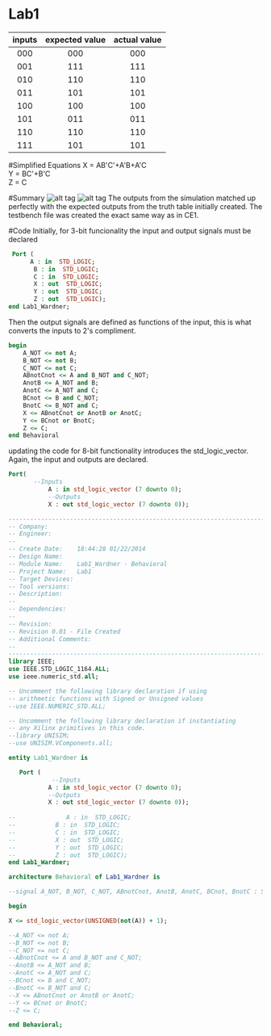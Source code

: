 Lab1
====

|  inputs |  expected value  |  actual value  | 
|:--:|:--: |:--: |
| 000  |  000  |  000  |  
| 001  |  111  |  111  |  
| 010  |  110  |  110  |  
| 011  |  101  |  101  |  
| 100  |  100  |  100  |  
| 101  |  011  |  011  |  
| 110  |  110  |  110  |
| 111  |  101  |  101  |  

#Simplified Equations
X = AB'C'+A'B+A'C                                                                                                         
Y = BC'+B'C                                                                                                               
Z = C

#Summary
![alt tag](https://raw.github.com/EricWardner/Lab1/master/Schematic.PNG)
![alt tag](https://raw.github.com/EricWardner/Lab1/master/Capture.PNG)
The outputs from the simulation matched up perfectly with the expected outputs from the truth table initially created. The testbench file was created the exact same way as in CE1.


#Code
Initially, for 3-bit funcionality the input and output signals must be declared
```VHDL
 Port ( 
	  A : in  STD_LOGIC;
       B : in  STD_LOGIC;
       C : in  STD_LOGIC;
       X : out  STD_LOGIC;
       Y : out  STD_LOGIC;
       Z : out  STD_LOGIC);
end Lab1_Wardner;
```
Then the output signals are defined as functions of the input, this is what converts the inputs to 2's compliment.
```VHDL
begin
	A_NOT <= not A;
	B_NOT <= not B;
	C_NOT <= not C;
	ABnotCnot <= A and B_NOT and C_NOT;
	AnotB <= A_NOT and B;
	AnotC <= A_NOT and C;
	BCnot <= B and C_NOT;
	BnotC <= B_NOT and C;
	X <= ABnotCnot or AnotB or AnotC;
	Y <= BCnot or BnotC;
	Z <= C;
end Behavioral
```
updating the code for 8-bit functionality introduces the std_logic_vector. Again, the input and outputs are declared.
```VHDL
Port(
	   --Inputs
           A : in std_logic_vector (7 downto 0);
           --Outputs
           X : out std_logic_vector (7 downto 0));
```
```VHDL
----------------------------------------------------------------------------------
-- Company: 
-- Engineer: 
-- 
-- Create Date:    18:44:28 01/22/2014 
-- Design Name: 
-- Module Name:    Lab1_Wardner - Behavioral 
-- Project Name:   Lab1
-- Target Devices: 
-- Tool versions: 
-- Description: 
--
-- Dependencies: 
--
-- Revision: 
-- Revision 0.01 - File Created
-- Additional Comments: 
--
----------------------------------------------------------------------------------
library IEEE;
use IEEE.STD_LOGIC_1164.ALL;
use ieee.numeric_std.all;

-- Uncomment the following library declaration if using
-- arithmetic functions with Signed or Unsigned values
--use IEEE.NUMERIC_STD.ALL;

-- Uncomment the following library declaration if instantiating
-- any Xilinx primitives in this code.
--library UNISIM;
--use UNISIM.VComponents.all;

entity Lab1_Wardner is

   Port ( 
	        --Inputs
           A : in std_logic_vector (7 downto 0);
           --Outputs
           X : out std_logic_vector (7 downto 0));
			  
--				A : in  STD_LOGIC;
--           B : in  STD_LOGIC;
--           C : in  STD_LOGIC;
--           X : out  STD_LOGIC;
--           Y : out  STD_LOGIC;
--           Z : out  STD_LOGIC);
end Lab1_Wardner;

architecture Behavioral of Lab1_Wardner is

--signal A_NOT, B_NOT, C_NOT, ABnotCnot, AnotB, AnotC, BCnot, BnotC : STD_LOGIC;

begin

X <= std_logic_vector(UNSIGNED(not(A)) + 1);

--A_NOT <= not A;
--B_NOT <= not B;
--C_NOT <= not C;
--ABnotCnot <= A and B_NOT and C_NOT;
--AnotB <= A_NOT and B;
--AnotC <= A_NOT and C;
--BCnot <= B and C_NOT;
--BnotC <= B_NOT and C;
--X <= ABnotCnot or AnotB or AnotC;
--Y <= BCnot or BnotC;
--Z <= C;

end Behavioral;
```

